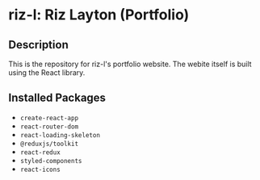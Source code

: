 # riz-l: Riz Layton (Portfolio)

## Description

This is the repository for riz-l's portfolio website. The webite itself is built using the React library.

## Installed Packages

- `create-react-app`
- `react-router-dom`
- `react-loading-skeleton`
- `@reduxjs/toolkit`
- `react-redux`
- `styled-components`
- `react-icons`
